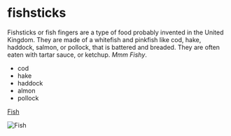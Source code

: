 # fishsticks 
Fishsticks or fish fingers are a type of food probably invented in the United Kingdom. They are made of a whitefish and pinkfish like cod, hake, haddock, salmon, or pollock, that is battered and breaded. They are often eaten with tartar sauce, or ketchup. *Mmm Fishy*.
* cod
* hake
* haddock
* almon
* pollock

[Fish](https://simple.wikipedia.org/wiki/Fishstick)

![Fish](https://aquarellepark.by/upload/2024/vidy_ryb/Karas.png)
